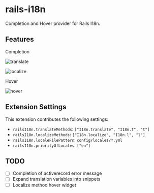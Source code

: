 # rails-i18n

Completion and Hover provider for Rails I18n.

## Features

Completion

![translate](https://i.gyazo.com/f05479cbeeae524235096223e7636164.gif)

![localize](https://i.gyazo.com/2430eb641cf8f2628dfa3fe86586f934.gif)

Hover

![hover](https://i.gyazo.com/fc5f345b620222261072389a8cea2013.gif)

## Extension Settings

This extension contributes the following settings:

- `railsI18n.translateMethods`: `["I18n.translate", "I18n.t", "t"]`
- `railsI18n.localizeMethods`: `["I18n.localize", "I18n.l", "l"]`
- `railsI18n.localeFilePattern`: `config/locales/*.yml`
- `railsI18n.priorityOfLocales`: `["en"]`

## TODO

- [ ] Completion of activerecord error message
- [ ] Expand translation variables into snippets
- [ ] Localize method hover widget
